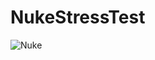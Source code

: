 # NukeStressTest
![Nuke](https://user-images.githubusercontent.com/103150165/162086206-7fa851d2-ae5c-4939-834d-9f581d46d588.gif)
